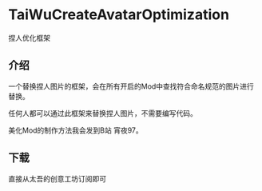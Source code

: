 # TaiWuCreateAvatarOptimization
捏人优化框架

## 介绍
一个替换捏人图片的框架，会在所有开启的Mod中查找符合命名规范的图片进行替换。

任何人都可以通过此框架来替换捏人图片，不需要编写代码。

美化Mod的制作方法我会发到B站 宵夜97。

## 下载
直接从太吾的创意工坊订阅即可

